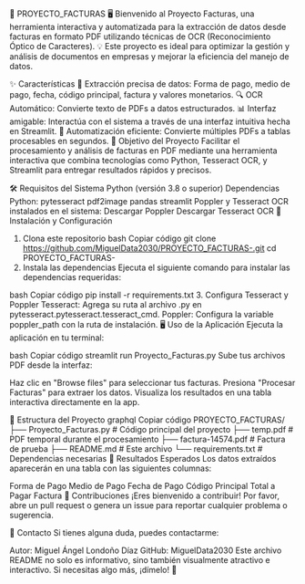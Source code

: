 📄 PROYECTO_FACTURAS 🖥️
Bienvenido al Proyecto Facturas, una herramienta interactiva y automatizada para la extracción de datos desde facturas en formato PDF utilizando técnicas de OCR (Reconocimiento Óptico de Caracteres). 💡 Este proyecto es ideal para optimizar la gestión y análisis de documentos en empresas y mejorar la eficiencia del manejo de datos.

✨ Características
📝 Extracción precisa de datos: Forma de pago, medio de pago, fecha, código principal, factura y valores monetarios.
🔍 OCR Automático: Convierte texto de PDFs a datos estructurados.
📊 Interfaz amigable: Interactúa con el sistema a través de una interfaz intuitiva hecha en Streamlit.
🚀 Automatización eficiente: Convierte múltiples PDFs a tablas procesables en segundos.
🎯 Objetivo del Proyecto
Facilitar el procesamiento y análisis de facturas en PDF mediante una herramienta interactiva que combina tecnologías como Python, Tesseract OCR, y Streamlit para entregar resultados rápidos y precisos.

🛠️ Requisitos del Sistema
Python (versión 3.8 o superior)
Dependencias Python:
pytesseract
pdf2image
pandas
streamlit
Poppler y Tesseract OCR instalados en el sistema:
Descargar Poppler
Descargar Tesseract OCR
🚀 Instalación y Configuración
1. Clona este repositorio
bash
Copiar código
git clone https://github.com/MiguelData2030/PROYECTO_FACTURAS-.git
cd PROYECTO_FACTURAS-
2. Instala las dependencias
Ejecuta el siguiente comando para instalar las dependencias requeridas:

bash
Copiar código
pip install -r requirements.txt
3. Configura Tesseract y Poppler
Tesseract: Agrega su ruta al archivo .py en pytesseract.pytesseract.tesseract_cmd.
Poppler: Configura la variable poppler_path con la ruta de instalación.
🖥️ Uso de la Aplicación
Ejecuta la aplicación en tu terminal:

bash
Copiar código
streamlit run Proyecto_Facturas.py
Sube tus archivos PDF desde la interfaz:

Haz clic en "Browse files" para seleccionar tus facturas.
Presiona "Procesar Facturas" para extraer los datos.
Visualiza los resultados en una tabla interactiva directamente en la app.

📂 Estructura del Proyecto
graphql
Copiar código
PROYECTO_FACTURAS/
├── Proyecto_Facturas.py     # Código principal del proyecto
├── temp.pdf                 # PDF temporal durante el procesamiento
├── factura-14574.pdf        # Factura de prueba
├── README.md                # Este archivo
└── requirements.txt         # Dependencias necesarias
🌟 Resultados Esperados
Los datos extraídos aparecerán en una tabla con las siguientes columnas:

Forma de Pago
Medio de Pago
Fecha de Pago
Código Principal
Total a Pagar
Factura
🤝 Contribuciones
¡Eres bienvenido a contribuir! Por favor, abre un pull request o genera un issue para reportar cualquier problema o sugerencia.

📧 Contacto
Si tienes alguna duda, puedes contactarme:

Autor: Miguel Ángel Londoño Díaz
GitHub: MiguelData2030
Este archivo README no solo es informativo, sino también visualmente atractivo e interactivo. Si necesitas algo más, ¡dímelo! 🎉






